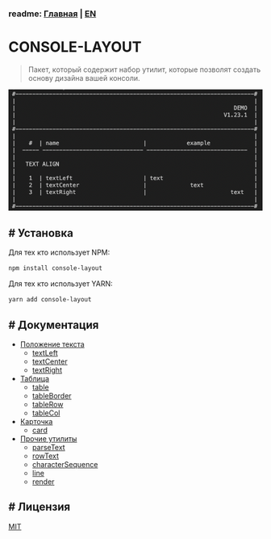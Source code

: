 ### readme: [Главная](./../README.md) | [EN](./README-EN.md)

# CONSOLE-LAYOUT

> Пакет, который содержит набор утилит, которые позволят создать основу дизайна вашей консоли.

![demo.png](./assets/DEMO.png)

## # Установка

Для тех кто использует NPM:

```sh
npm install console-layout
```

Для тех кто использует YARN:

```sh
yarn add console-layout
```

## # Документация

- [Положение текста](./api/TEXT-ALIGN-RU.md)
  - [textLeft](./api/TEXT-ALIGN-RU.md#-text-left)
  - [textCenter](./api/TEXT-ALIGN-RU.md#-text-center)
  - [textRight](./api/TEXT-ALIGN-RU.md#-text-right)
- [Таблица](./api/TABLE-RU.md)
  - [table](./api/TABLE-RU.md#-table)
  - [tableBorder](./api/TABLE-RU.md#-table-border)
  - [tableRow](./api/TABLE-RU.md#-table-row)
  - [tableCol](./api/TABLE-RU.md#-table-col)
- [Карточка](./api/CARD-RU.md)
  - [card](./api/CARD-RU.md#-card)
- [Прочие утилиты](./api/OTHER-RU.md)
  - [parseText](./api/OTHER-RU.md#-parse-text)
  - [rowText](./api/OTHER-RU.md#-row-text)
  - [characterSequence](./api/OTHER-RU.md#-character-sequence)
  - [line](./api/OTHER-RU.md#-line)
  - [render](./api/OTHER-RU.md#-render)

## # Лицензия

[MIT](./../LICENSE)
